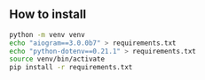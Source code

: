 ## How to install

```bash
python -m venv venv
echo "aiogram==3.0.0b7" > requirements.txt
echo "python-dotenv==0.21.1" > requirements.txt
source venv/bin/activate
pip install -r requirements.txt
```
